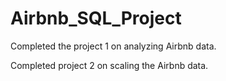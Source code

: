 # Airbnb_SQL_Project
Completed the project 1 on analyzing Airbnb data.

Completed project 2 on scaling the Airbnb data.
